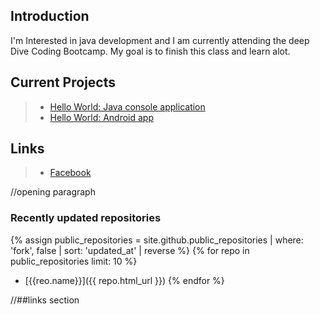 
## Introduction

I'm Interested in java development and I am currently attending the deep Dive Coding Bootcamp. My goal is to finish this class and learn alot.

## Current Projects

> * [Hello World: Java console application](https://github.com/shifdub/hello-world)
> * [Hello World: Android app](https://github.com/shifdub/android-hello-world)

## Links

> * [Facebook](https://www.facebook.com/shifdub)


//opening paragraph

### Recently updated repositories

{% assign public_repositories = site.github.public_repositories | where: 'fork', false | sort: 'updated_at' | reverse %}
{% for repo in public_repositories limit: 10 %}
* [{{reo.name}}]({{ repo.html_url }})
{% endfor %}


//##links section


